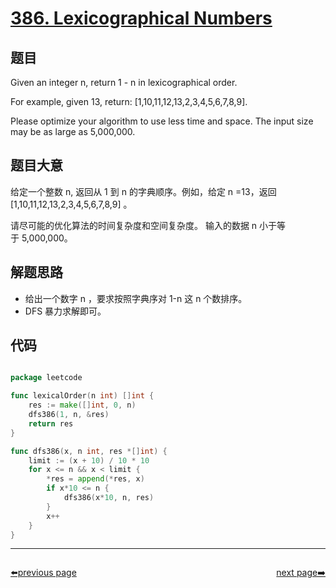 # [386. Lexicographical Numbers](https://leetcode.com/problems/lexicographical-numbers/)


## 题目

Given an integer n, return 1 - n in lexicographical order.

For example, given 13, return: [1,10,11,12,13,2,3,4,5,6,7,8,9].

Please optimize your algorithm to use less time and space. The input size may be as large as 5,000,000.


## 题目大意

给定一个整数 n, 返回从 1 到 n 的字典顺序。例如，给定 n =13，返回 [1,10,11,12,13,2,3,4,5,6,7,8,9] 。

请尽可能的优化算法的时间复杂度和空间复杂度。 输入的数据 n 小于等于 5,000,000。



## 解题思路


- 给出一个数字 n ，要求按照字典序对 1-n 这 n 个数排序。
- DFS 暴力求解即可。


## 代码

```go

package leetcode

func lexicalOrder(n int) []int {
	res := make([]int, 0, n)
	dfs386(1, n, &res)
	return res
}

func dfs386(x, n int, res *[]int) {
	limit := (x + 10) / 10 * 10
	for x <= n && x < limit {
		*res = append(*res, x)
		if x*10 <= n {
			dfs386(x*10, n, res)
		}
		x++
	}
}

```



----------------------------------------------
<div style="display: flex;justify-content: space-between;align-items: center;">
<p><a href="https://books.halfrost.com/leetcode/ChapterFour/0300~0399/0385.Mini-Parser/">⬅️previous page</a></p>
<p><a href="https://books.halfrost.com/leetcode/ChapterFour/0300~0399/0387.First-Unique-Character-in-a-String/">next page➡️</a></p>
</div>
